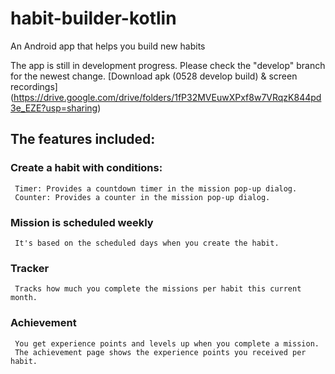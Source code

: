 # habit-builder-kotlin
 An Android app that helps you build new habits

 The app is still in development progress. Please check the "develop" branch for the newest change.
 [Download apk (0528 develop build) & screen recordings] (https://drive.google.com/drive/folders/1fP32MVEuwXPxf8w7VRqzK844pd3e_EZE?usp=sharing)
 
 ## The features included:
 ### Create a habit with conditions:
     Timer: Provides a countdown timer in the mission pop-up dialog.
     Counter: Provides a counter in the mission pop-up dialog.
 ### Mission is scheduled weekly 
     It's based on the scheduled days when you create the habit.
 ### Tracker
     Tracks how much you complete the missions per habit this current month.
 ### Achievement
     You get experience points and levels up when you complete a mission. 
     The achievement page shows the experience points you received per habit.
